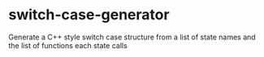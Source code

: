 # switch-case-generator
 Generate a C++ style switch case structure from a list of state names and the list of functions each state calls
